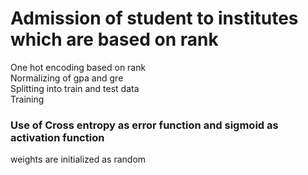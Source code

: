 <h1>Admission of student to institutes which are based on rank</h1>

One hot encoding based on rank<br>
Normalizing of gpa and gre<br>
Splitting into train and test data<br>
Training<br>



<h3>Use of Cross entropy as error function and sigmoid as activation function</h3>
weights are initialized as random
